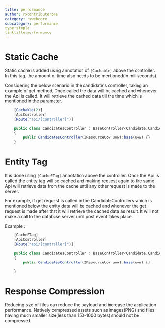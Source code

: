 ```yaml
---
title: performance
author: rxcontributorone
category: rxwebcore
subcategory: performance
type:simple
linktitle:performance
---
```


# Static Cache
Static cache is added using annotation of `[Cachable]` above the controller. In this tag, the amount of time also needs to be mentioned(in milliseconds). 

Considering the below scenario in the candidate's controller, taking an example of get method, Once called the data will be cached and whenever the Api is called, It will retrieve the cached data till the time which is mentioned in the parameter.

```js
    [Cachable(2)]
    [ApiController]
    [Route("api/[controller]")]
	
	public class CandidatesController : BaseController<Candidate,Candidate,Candidate>
    {
        public CandidatesController(IResourceUow uow):base(uow) {}
    }
```

# Entity Tag
It is done using `[CacheETag]` annotation above the controller. Once the Api is called the entity tag will be cached and making request again to the same Api will retrieve data from the cache until any other request is made to the server. 

For example, if get request is called in the CandidateControllers which is mentioned below the entity data will be cached and whenever the get request is made after that it will retrieve the cached data as result. It will not make a call to the database server until post event takes place.

Example :

```js
    [CacheETag]
    [ApiController]
    [Route("api/[controller]")]
	
	public class CandidatesController : BaseController<Candidate,Candidate,Candidate>
    {
        public CandidatesController(IResourceUow uow):base(uow) {}

    }
```

# Response Compression
Reducing size of files can reduce the payload and increase the application performance. Natively compressed assets such as images(PNG) and files having much smaller size(less than 150-1000 bytes) should not be compressed.     

